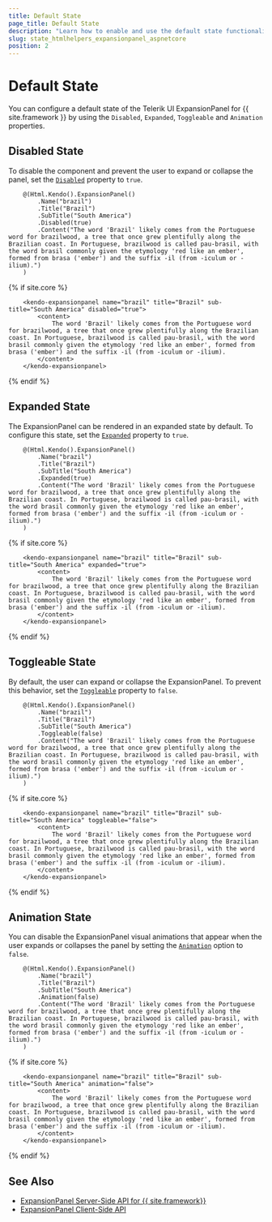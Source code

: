 ```yaml
---
title: Default State
page_title: Default State
description: "Learn how to enable and use the default state functionality of the Telerik UI ExpansionPanel component for {{ site.framework }}"
slug: state_htmlhelpers_expansionpanel_aspnetcore
position: 2
---
```


# Default State

You can configure a default state of the Telerik UI ExpansionPanel for {{ site.framework }} by using the `Disabled`, `Expanded`, `Toggleable` and `Animation` properties.

## Disabled State

To disable the component and prevent the user to expand or collapse the panel, set the [`Disabled`](/api/kendo.mvc.ui.fluent/expansionpanelbuilder#disabledsystemboolean) property to `true`.

```HtmlHelper
    @(Html.Kendo().ExpansionPanel()
        .Name("brazil")
        .Title("Brazil")
        .SubTitle("South America")
        .Disabled(true)
        .Content("The word 'Brazil' likely comes from the Portuguese word for brazilwood, a tree that once grew plentifully along the Brazilian coast. In Portuguese, brazilwood is called pau-brasil, with the word brasil commonly given the etymology 'red like an ember', formed from brasa ('ember') and the suffix -il (from -iculum or -ilium).")
    )
```
{% if site.core %}
```TagHelper
    <kendo-expansionpanel name="brazil" title="Brazil" sub-title="South America" disabled="true">
        <content>
            The word 'Brazil' likely comes from the Portuguese word for brazilwood, a tree that once grew plentifully along the Brazilian coast. In Portuguese, brazilwood is called pau-brasil, with the word brasil commonly given the etymology 'red like an ember', formed from brasa ('ember') and the suffix -il (from -iculum or -ilium).
        </content>
    </kendo-expansionpanel>
```
{% endif %}

## Expanded State

The ExpansionPanel can be rendered in an expanded state by default. To configure this state, set the [`Expanded`](/api/kendo.mvc.ui.fluent/expansionpanelbuilder#expandedsystemboolean) property to `true`.

```HtmlHelper
    @(Html.Kendo().ExpansionPanel()
        .Name("brazil")
        .Title("Brazil")
        .SubTitle("South America")
        .Expanded(true)
        .Content("The word 'Brazil' likely comes from the Portuguese word for brazilwood, a tree that once grew plentifully along the Brazilian coast. In Portuguese, brazilwood is called pau-brasil, with the word brasil commonly given the etymology 'red like an ember', formed from brasa ('ember') and the suffix -il (from -iculum or -ilium).")
    )
```
{% if site.core %}
```TagHelper
    <kendo-expansionpanel name="brazil" title="Brazil" sub-title="South America" expanded="true">
        <content>
            The word 'Brazil' likely comes from the Portuguese word for brazilwood, a tree that once grew plentifully along the Brazilian coast. In Portuguese, brazilwood is called pau-brasil, with the word brasil commonly given the etymology 'red like an ember', formed from brasa ('ember') and the suffix -il (from -iculum or -ilium).
        </content>
    </kendo-expansionpanel>
```
{% endif %}

## Toggleable State

By default, the user can expand or collapse the ExpansionPanel. To prevent this behavior, set the [`Toggleable`](/api/kendo.mvc.ui.fluent/expansionpanelbuilder#toggleablesystemboolean) property to `false`.

```HtmlHelper
    @(Html.Kendo().ExpansionPanel()
        .Name("brazil")
        .Title("Brazil")
        .SubTitle("South America")
        .Toggleable(false)
        .Content("The word 'Brazil' likely comes from the Portuguese word for brazilwood, a tree that once grew plentifully along the Brazilian coast. In Portuguese, brazilwood is called pau-brasil, with the word brasil commonly given the etymology 'red like an ember', formed from brasa ('ember') and the suffix -il (from -iculum or -ilium).")
    )
```
{% if site.core %}
```TagHelper
    <kendo-expansionpanel name="brazil" title="Brazil" sub-title="South America" toggleable="false">
        <content>
            The word 'Brazil' likely comes from the Portuguese word for brazilwood, a tree that once grew plentifully along the Brazilian coast. In Portuguese, brazilwood is called pau-brasil, with the word brasil commonly given the etymology 'red like an ember', formed from brasa ('ember') and the suffix -il (from -iculum or -ilium).
        </content>
    </kendo-expansionpanel>
```
{% endif %}

## Animation State

You can disable the ExpansionPanel visual animations that appear when the user expands or collapses the panel by setting the [`Animation`](/api/kendo.mvc.ui.fluent/expansionpanelbuilder#animationsystemboolean) option to `false`.

```HtmlHelper
    @(Html.Kendo().ExpansionPanel()
        .Name("brazil")
        .Title("Brazil")
        .SubTitle("South America")
        .Animation(false)
        .Content("The word 'Brazil' likely comes from the Portuguese word for brazilwood, a tree that once grew plentifully along the Brazilian coast. In Portuguese, brazilwood is called pau-brasil, with the word brasil commonly given the etymology 'red like an ember', formed from brasa ('ember') and the suffix -il (from -iculum or -ilium).")
    )
```
{% if site.core %}
```TagHelper
    <kendo-expansionpanel name="brazil" title="Brazil" sub-title="South America" animation="false">
        <content>
            The word 'Brazil' likely comes from the Portuguese word for brazilwood, a tree that once grew plentifully along the Brazilian coast. In Portuguese, brazilwood is called pau-brasil, with the word brasil commonly given the etymology 'red like an ember', formed from brasa ('ember') and the suffix -il (from -iculum or -ilium).
        </content>
    </kendo-expansionpanel>
```
{% endif %}

## See Also

* [ExpansionPanel Server-Side API for {{ site.framework}}](/api/expansionpanel)
* [ExpansionPanel Client-Side API](https://docs.telerik.com/kendo-ui/api/javascript/ui/expansionpanel)

